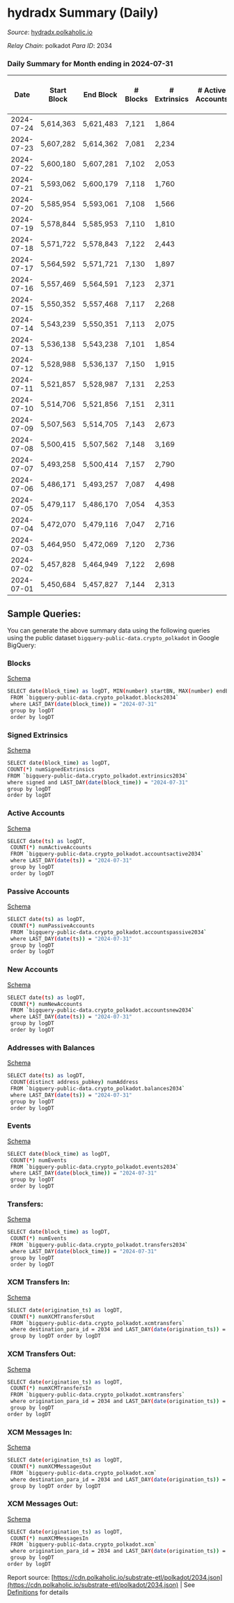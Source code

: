 # hydradx Summary (Daily)

_Source_: [hydradx.polkaholic.io](https://hydradx.polkaholic.io)

*Relay Chain*: polkadot
*Para ID*: 2034



### Daily Summary for Month ending in 2024-07-31


| Date    | Start Block | End Block | # Blocks | # Extrinsics | # Active Accounts | # Passive Accounts | # New Accounts | # Addresses | # Events  | # Transfers ($USD) | # XCM Transfers In ($USD) | # XCM Transfers Out ($USD) | # XCM In | # XCM Out | Issues |
|---------|-------------|-----------|----------|--------------|-------------------|--------------------|----------------|-------------|-----------|--------------------|---------------------------|----------------------------|----------|-----------|--------|
| 2024-07-24 | 5,614,363 | 5,621,483 | 7,121 | 1,864 |  |  |  | 37,039 | 109,678 | 18,279  |   |   |  |  |  |
| 2024-07-23 | 5,607,282 | 5,614,362 | 7,081 | 2,234 |  |  |  | 37,014 | 117,434 | 19,548  |   |   |  |  |  |
| 2024-07-22 | 5,600,180 | 5,607,281 | 7,102 | 2,053 |  |  |  | 36,993 | 112,508 | 18,459  |   |   |  |  |  |
| 2024-07-21 | 5,593,062 | 5,600,179 | 7,118 | 1,760 |  |  |  | 36,977 | 108,339 | 18,056  |   |   |  |  |  |
| 2024-07-20 | 5,585,954 | 5,593,061 | 7,108 | 1,566 |  |  |  | 36,946 | 97,549 | 15,680  |   |   |  |  |  |
| 2024-07-19 | 5,578,844 | 5,585,953 | 7,110 | 1,810 |  |  |  | 36,438 | 109,824 | 18,389  |   |   |  |  |  |
| 2024-07-18 | 5,571,722 | 5,578,843 | 7,122 | 2,443 |  |  |  | 36,899 | 121,695 | 20,269  |   |   |  |  |  |
| 2024-07-17 | 5,564,592 | 5,571,721 | 7,130 | 1,897 |  |  |  | 36,864 | 112,614 | 18,797  |   |   |  |  |  |
| 2024-07-16 | 5,557,469 | 5,564,591 | 7,123 | 2,371 |  |  |  | 36,833 | 122,906 | 20,868  |   |   |  |  |  |
| 2024-07-15 | 5,550,352 | 5,557,468 | 7,117 | 2,268 |  |  |  | 36,810 | 118,867 | 19,666  |   |   |  |  |  |
| 2024-07-14 | 5,543,239 | 5,550,351 | 7,113 | 2,075 |  |  |  | 36,778 | 111,530 | 18,421  |   |   |  |  |  |
| 2024-07-13 | 5,536,138 | 5,543,238 | 7,101 | 1,854 |  |  |  | 36,748 | 105,201 | 17,100  |   |   |  |  |  |
| 2024-07-12 | 5,528,988 | 5,536,137 | 7,150 | 1,915 |  |  |  | 36,711 | 109,900 | 18,216  |   |   |  |  |  |
| 2024-07-11 | 5,521,857 | 5,528,987 | 7,131 | 2,253 |  |  |  | 36,687 | 119,517 | 19,920  |   |   |  |  |  |
| 2024-07-10 | 5,514,706 | 5,521,856 | 7,151 | 2,311 |  |  |  | 36,653 | 118,563 | 19,674  |   |   |  |  |  |
| 2024-07-09 | 5,507,563 | 5,514,705 | 7,143 | 2,673 |  |  |  |  | 123,486 | 20,480  |   |   |  |  |  |
| 2024-07-08 | 5,500,415 | 5,507,562 | 7,148 | 3,169 |  |  |  |  | 141,618 | 24,170  |   |   |  |  |  |
| 2024-07-07 | 5,493,258 | 5,500,414 | 7,157 | 2,790 |  |  |  |  | 130,669 | 21,948  |   |   |  |  |  |
| 2024-07-06 | 5,486,171 | 5,493,257 | 7,087 | 4,498 |  |  |  |  | 175,778 | 29,665  |   |   |  |  |  |
| 2024-07-05 | 5,479,117 | 5,486,170 | 7,054 | 4,353 |  |  |  |  | 171,398 | 29,118  |   |   |  |  |  |
| 2024-07-04 | 5,472,070 | 5,479,116 | 7,047 | 2,716 |  |  |  |  | 132,141 | 22,224  |   |   |  |  |  |
| 2024-07-03 | 5,464,950 | 5,472,069 | 7,120 | 2,736 |  |  |  |  | 129,341 | 21,361  |   |   |  |  |  |
| 2024-07-02 | 5,457,828 | 5,464,949 | 7,122 | 2,698 |  |  |  |  | 124,705 | 20,489  |   |   |  |  |  |
| 2024-07-01 | 5,450,684 | 5,457,827 | 7,144 | 2,313 |  |  |  |  | 120,196 | 20,051  |   |   |  |  |  |

## Sample Queries:
You can generate the above summary data using the following queries using the public dataset `bigquery-public-data.crypto_polkadot` in Google BigQuery:


### Blocks 

[Schema](https://github.com/colorfulnotion/substrate-etl/blob/main/schema/blocks.json)

```bash
SELECT date(block_time) as logDT, MIN(number) startBN, MAX(number) endBN, COUNT(*) numBlocks 
 FROM `bigquery-public-data.crypto_polkadot.blocks2034`  
 where LAST_DAY(date(block_time)) = "2024-07-31" 
 group by logDT 
 order by logDT
```

### Signed Extrinsics 

[Schema](https://github.com/colorfulnotion/substrate-etl/blob/main/schema/extrinsics.json)

```bash
SELECT date(block_time) as logDT, 
COUNT(*) numSignedExtrinsics 
FROM `bigquery-public-data.crypto_polkadot.extrinsics2034`  
where signed and LAST_DAY(date(block_time)) = "2024-07-31" 
group by logDT 
order by logDT
```

### Active Accounts 

[Schema](https://github.com/colorfulnotion/substrate-etl/blob/main/schema/accountsactive.json)

```bash
SELECT date(ts) as logDT, 
 COUNT(*) numActiveAccounts 
 FROM `bigquery-public-data.crypto_polkadot.accountsactive2034` 
 where LAST_DAY(date(ts)) = "2024-07-31" 
 group by logDT 
 order by logDT
```

### Passive Accounts 

[Schema](https://github.com/colorfulnotion/substrate-etl/blob/main/schema/accountspassive.json)

```bash
SELECT date(ts) as logDT, 
 COUNT(*) numPassiveAccounts 
 FROM `bigquery-public-data.crypto_polkadot.accountspassive2034` 
 where LAST_DAY(date(ts)) = "2024-07-31" 
 group by logDT 
 order by logDT
```

### New Accounts 

[Schema](https://github.com/colorfulnotion/substrate-etl/blob/main/schema/accountsnew.json)

```bash
SELECT date(ts) as logDT, 
 COUNT(*) numNewAccounts 
 FROM `bigquery-public-data.crypto_polkadot.accountsnew2034` 
 where LAST_DAY(date(ts)) = "2024-07-31" 
 group by logDT
 order by logDT
```

### Addresses with Balances 

[Schema](https://github.com/colorfulnotion/substrate-etl/blob/main/schema/balances.json)

```bash
SELECT date(ts) as logDT,
 COUNT(distinct address_pubkey) numAddress 
 FROM `bigquery-public-data.crypto_polkadot.balances2034` 
 where LAST_DAY(date(ts)) = "2024-07-31" 
 group by logDT 
 order by logDT
```

### Events 

[Schema](https://github.com/colorfulnotion/substrate-etl/blob/main/schema/events.json)

```bash
SELECT date(block_time) as logDT, 
 COUNT(*) numEvents 
 FROM `bigquery-public-data.crypto_polkadot.events2034` 
 where LAST_DAY(date(block_time)) = "2024-07-31" 
 group by logDT 
 order by logDT
```

### Transfers:

[Schema](https://github.com/colorfulnotion/substrate-etl/blob/main/schema/transfers.json)

```bash
SELECT date(block_time) as logDT, 
 COUNT(*) numEvents 
 FROM `bigquery-public-data.crypto_polkadot.transfers2034` 
 where LAST_DAY(date(block_time)) = "2024-07-31" 
 group by logDT 
 order by logDT
```

### XCM Transfers In: 

[Schema](https://github.com/colorfulnotion/substrate-etl/blob/main/schema/xcmtransfers.json)

```bash
SELECT date(origination_ts) as logDT, 
 COUNT(*) numXCMTransfersOut 
 FROM `bigquery-public-data.crypto_polkadot.xcmtransfers` 
 where destination_para_id = 2034 and LAST_DAY(date(origination_ts)) = "2024-07-31" 
 group by logDT order by logDT
```

### XCM Transfers Out: 

[Schema](https://github.com/colorfulnotion/substrate-etl/blob/main/schema/xcmtransfers.json)

```bash
SELECT date(origination_ts) as logDT, 
 COUNT(*) numXCMTransfersIn 
 FROM `bigquery-public-data.crypto_polkadot.xcmtransfers` 
 where origination_para_id = 2034 and LAST_DAY(date(origination_ts)) = "2024-07-31" 
 group by logDT 
order by logDT
```

### XCM Messages In: 

[Schema](https://github.com/colorfulnotion/substrate-etl/blob/main/schema/xcm.json)

```bash
SELECT date(origination_ts) as logDT, 
 COUNT(*) numXCMMessagesOut 
 FROM `bigquery-public-data.crypto_polkadot.xcm` 
 where destination_para_id = 2034 and LAST_DAY(date(origination_ts)) = "2024-07-31" 
 group by logDT order by logDT
```

### XCM Messages Out: 

[Schema](https://github.com/colorfulnotion/substrate-etl/blob/main/schema/xcm.json)

```bash
SELECT date(origination_ts) as logDT, 
 COUNT(*) numXCMMessagesIn 
 FROM `bigquery-public-data.crypto_polkadot.xcm` 
 where origination_para_id = 2034 and LAST_DAY(date(origination_ts)) = "2024-07-31" 
 group by logDT 
order by logDT
```


Report source: [https://cdn.polkaholic.io/substrate-etl/polkadot/2034.json](https://cdn.polkaholic.io/substrate-etl/polkadot/2034.json) | See [Definitions](/DEFINITIONS.md) for details
